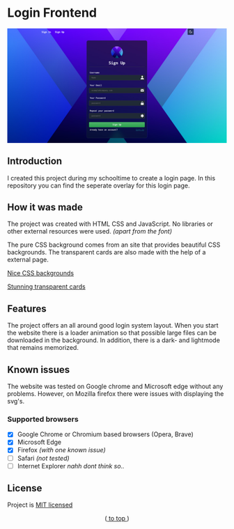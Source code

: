<div id="top"></div>

# Login Frontend

<img align="center" src="github/cover.jpg"/>

## Introduction

I created this project during my schooltime to create a login page. In this repository you can find the seperate overlay for this login page. 

## How it was made

The project was created with HTML CSS and JavaScript. 
No libraries or other external resources were used. _(apart from the font)_

The pure CSS background comes from an site that provides beautiful CSS backgrounds. The transparent cards are also made with the help of a external page.

[Nice CSS backgrounds](https://gradienta.io/)

[Stunning transparent cards](https://ui.glass/generator/)

## Features

The project offers an all around good login system layout. When you start the website there is a loader animation so that possible large files can be downloaded in the background. In addition, there is a dark- and lightmode that remains memorized.

## Known issues

The website was tested on Google chrome and Microsoft edge without any problems. However, on Mozilla firefox there were issues with displaying the svg's.

### Supported browsers

- [x] Google Chrome or Chromium based browsers (Opera, Brave)
- [x] Microsoft Edge
- [x] Firefox _(with one known issue)_ 
- [ ] Safari _(not tested)_
- [ ] Internet Explorer _nahh dont think so.._

 ## License

Project is [MIT licensed](./LICENSE)

<p align="center">(<a href="#top"> to top </a>)</p>